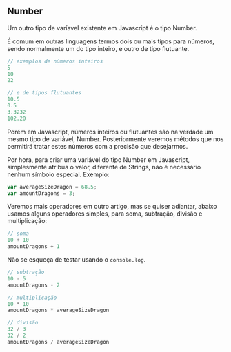 ## Number

Um outro tipo de varíavel existente em Javascript é o tipo Number. 

É comum em outras linguagens termos dois ou mais tipos para números, sendo normalmente um do tipo inteiro, e outro de tipo flutuante.

```js
// exemplos de números inteiros
5
10
22
```



```js
// e de tipos flutuantes
10.5
0.5
3.3232
102.20
```

Porém em Javascript, números inteiros ou flutuantes são na verdade um mesmo tipo de variável, Number. Posteriormente veremos métodos que nos permitirá tratar estes números com a precisão que desejarmos.

Por hora, para criar uma variável do tipo Number em Javascript, simplesmente atribua o valor, diferente de Strings, não é necessário nenhum símbolo especial. Exemplo:

```js
var averageSizeDragon = 68.5;
var amountDragons = 3;
```

Veremos mais operadores em outro artigo, mas se quiser adiantar, abaixo usamos alguns operadores simples, para soma, subtração, divisão e multiplicação:

```js
// soma
10 + 10
amountDragons + 1
```

Não se esqueça de testar usando o `console.log`.

```js
// subtração
10 - 5
amountDragons - 2
```

```js
// multiplicação
10 * 10
amountDragons * averageSizeDragon
```

```js
// divisão
32 / 3
32 / 2
amountDragons / averageSizeDragon
```